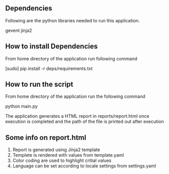 Dependencies
------------

Following are the python libraries needed to run this application.

gevent
jinja2



How to install Dependencies
---------------------------

From home directory of the application run following command

[sudo] pip install -r deps/requirements.txt



How to run the script
---------------------

From home directory of the application run the following command

python main.py

The application generates a HTML report in reports/report.html once execution is completed and the path of the file is printed out after execution


Some info on report.html
------------------------

1. Report is generated using Jinja2 template
2. Templete is rendered with values from template.yaml
3. Color coding are used to highlight critial values
4. Language can be set according to locale settings from settings.yaml